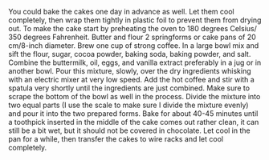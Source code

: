 You could bake the cakes one day in advance as well. Let them cool completely, then wrap them tightly in plastic foil to prevent them from drying out.
To make the cake start by preheating the oven to 180 degrees Celsius/ 350 degrees Fahrenheit. Butter and flour 2 springforms or cake pans of 20 cm/8-inch diameter. Brew one cup of strong coffee.
In a large bowl mix and sift the flour, sugar, cocoa powder, baking soda, baking powder, and salt.
Combine the buttermilk, oil, eggs, and vanilla extract preferably in a jug or in another bowl. Pour this mixture, slowly, over the dry ingredients whisking with an electric mixer at very low speed.
Add the hot coffee and stir with a spatula very shortly until the ingredients are just combined. Make sure to scrape the bottom of the bowl as well in the process. Divide the mixture into two equal parts (I use the scale to make sure I divide the mixture evenly) and pour it into the two prepared forms.
Bake for about 40-45 minutes until a toothpick inserted in the middle of the cake comes out rather clean, it can still be a bit wet, but it should not be covered in chocolate. Let cool in the pan for a while, then transfer the cakes to wire racks and let cool completely.